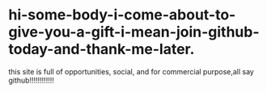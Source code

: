 # hi-some-body-i-come-about-to-give-you-a-gift-i-mean-join-github-today-and-thank-me-later.
this site is full of opportunities, social, and for commercial purpose,all say github!!!!!!!!!!!!
